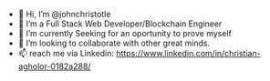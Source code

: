 - 👋 Hi, I’m @johnchristotle
- 👀 I’m a Full Stack Web Developer/Blockchain Engineer 
- 🌱 I’m currently Seeking for an oportunity to prove myself
- 💞️ I’m looking to collaborate with other great minds.
- 📫 reach me via Linkedin: https://www.linkedin.com/in/christian-agholor-0182a288/

<!---
johnchristotle/johnchristotle is a ✨ special ✨ repository because its `README.md` (this file) appears on your GitHub profile.
You can click the Preview link to take a look at your changes.
--->
